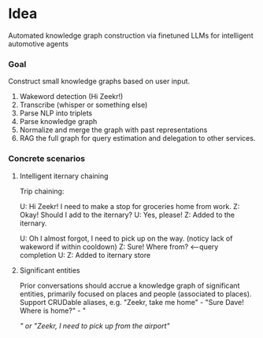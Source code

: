 # Idea

Automated knowledge graph construction via finetuned LLMs for intelligent automotive agents

### Goal

Construct small knowledge graphs based on user input.

1. Wakeword detection (Hi Zeekr!)
2. Transcribe (whisper or something else)
3. Parse NLP into triplets
4. Parse knowledge graph
5. Normalize and merge the graph with past representations
6. RAG the full graph for query estimation and delegation to other services.

### Concrete scenarios

1. Intelligent iternary chaining

   Trip chaining:

   U: Hi Zeekr! I need to make a stop for groceries home from work.
   Z: Okay! Should I add <grocery store> to the iternary?
   U: Yes, please!
   Z: Added <grocery store> to the iternary.

   U: Oh I almost forgot, I need to pick up <child> on the way. (noticy lack of wakeword if within cooldown)
   Z: Sure! Where from? <--query completion
   U: <school>
   Z: Added <school> to iternary store

2. Significant entities

   Prior conversations should accrue a knowledge graph of significant entities,
   primarily focused on places and people (associated to places). Support CRUDable aliases,
   e.g. "Zeekr, take me home" - "Sure Dave! Where is home?" - "<address>" or "Zeekr, I need to pick up <name> from the airport"

